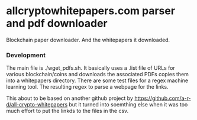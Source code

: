 # allcryptowhitepapers.com parser and pdf downloader

Blockchain paper downloader. And the whitepapers it downloaded.

### Development

The main file is ./wget_pdfs.sh. It basically uses a .list file of URLs for various blockchain/coins and downloads the associated PDFs copies them into a whitepapers directory. There are some test files for a regex machine learning tool. The resulting regex to parse a webpage for the links. 

This about to be based on another github project by https://github.com/a-r-d/all-crypto-whitepapers but it turned into soemthing else when it was too much effort to put the linkds to the files in the csv.  
